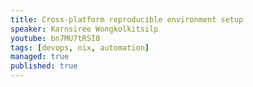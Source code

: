 ```yaml
---
title: Cross-platform reproducible environment setup
speaker: Karnsiree Wongkolkitsilp
youtube: bn7MU7tRSI0
tags: [devops, nix, automation]
managed: true
published: true
---
```


